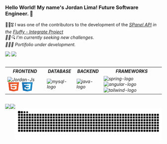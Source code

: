 ### Hello World! My name's Jordan Lima! Future Software Engineer. 👋

👨‍💻🎖️ I was one of the contributors to the development of the <a href="https://github.com/fluffyfatec/spanel" target="_blank"><i>SPanel API<i></a> in the <a href="https://github.com/fluffyfatec/" target="_blank"><i>Fluffy - Integrate Project<i></a>
 <a href="https://github.com/jordan-lima"></a><br>
👨‍💻🔍 I'm currently seeking new challenges.</h6>
 <br>
👨‍💻🚧 Portifolio under development.
 <br>
 <div>
  
  <img height="180em" src="https://github-readme-stats.vercel.app/api?username=jordan-lima&show_icons=true&theme=dracula&include_all_commits=true&count_private=true"/>
  <img height="180em" src="https://github-readme-stats.vercel.app/api/top-langs/?username=jordan-lima&layout=compact&langs_count=7&theme=dracula"/>
</div>
 <br>
<div>
 <table>
  <tr>
    <th>FRONTEND</th>
    <th>DATABASE</th>
    <th>BACKEND</th>
   <th>FRAMEWORKS</th>
  </tr>
  <tr>
    <td>
      <img align="center" alt="Jordan-Js" height="30" src="https://github.com/user-attachments/assets/6e1b4ff8-ef53-4808-92c5-280061d9202c">
      <img align="center" alt="Jordan-HTML" height="30" width="40" src="https://raw.githubusercontent.com/devicons/devicon/master/icons/html5/html5-original.svg">
      <img align="center" alt="Jordan-CSS" height="30" width="40" src="https://raw.githubusercontent.com/devicons/devicon/master/icons/css3/css3-original.svg">
   </td>
   <td>
    <img align="center" width="40" height="40" src="https://img.icons8.com/color/48/mysql-logo.png" alt="mysql-logo"/>
   </td>
    <td>
     <img align="center" width="40" height="40" src="https://img.icons8.com/3d-fluency/94/java.png" alt="java-logo"/>
   </td>
   <td>
    <img align="center" height="40" width="40" src="https://img.icons8.com/color/480/spring-logo.png" alt="spring-logo">
    <img align="center" height="38" width="38" src="https://github.com/user-attachments/assets/fd0bd45b-c109-4975-8de6-1205ea812e30" alt="angular-logo">
    <img align="center" height="40" width="40" src="https://img.icons8.com/?size=100&id=CIAZz2CYc6Kc&format=png&color=000000" alt="tailwind-logo">
    

   </td>
 </tr>
</table>
</div>
<br>
<div style="display: flex; flex-direction: end;" > 
  <a href = "mailto:ceo@jordanlima.dev"><img src="https://img.shields.io/badge/Gmail-D14836?style=for-the-badge&logo=gmail&logoColor=white" target="_blank"></a>
  <a href="https://api.whatsapp.com/send?phone=5512988967233&text=Preciso%20do%20Dev!" target="_blank"><img src="https://img.shields.io/badge/WhatsApp-25D366?style=for-the-badge&logo=whatsapp&logoColor=white" target="_blank"></a> 
  


 
 ![Snake animation](https://github.com/jordan-lima/jordan-lima/blob/output/github-contribution-grid-snake.svg)
 </div>
